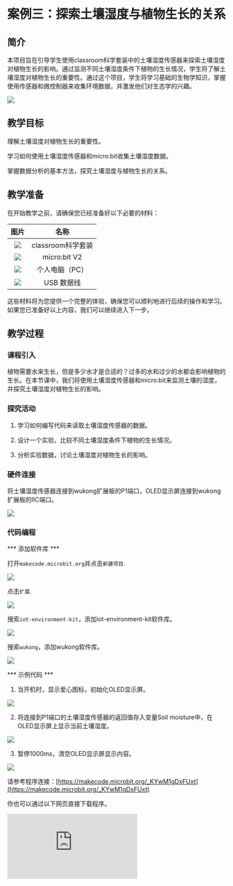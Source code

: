 ﻿---
sidebar_position: 3
sidebar_label: 案例三：探索土壤湿度与植物生长的关系
---

# 案例三：探索土壤湿度与植物生长的关系

## 简介

本项目旨在引导学生使用classroom科学套装中的土壤湿度传感器来探索土壤湿度对植物生长的影响。通过监测不同土壤湿度条件下植物的生长情况，学生将了解土壤湿度对植物生长的重要性。通过这个项目，学生将学习基础的生物学知识，掌握使用传感器和微控制器来收集环境数据，并激发他们对生态学的兴趣。

![](https://wiki-media-ef.oss-cn-hongkong.aliyuncs.com/docs/microbit/interesting-case/classroom-science-pack/cases-libraries/images/classroom-science-pack-case-03-01.png)

## 教学目标

理解土壤湿度对植物生长的重要性。

学习如何使用土壤湿度传感器和micro:bit收集土壤湿度数据。

掌握数据分析的基本方法，探究土壤湿度与植物生长的关系。

## 教学准备

在开始教学之前，请确保您已经准备好以下必要的材料：

| 图片 | 名称 |
| :-: | :-: |
| ![](https://wiki-media-ef.oss-cn-hongkong.aliyuncs.com/docs/microbit/interesting-case/classroom-science-pack/cases-libraries/images/classroom-science-pack-case-01-02.png) | classroom科学套装 |
| ![](https://wiki-media-ef.oss-cn-hongkong.aliyuncs.com/docs/microbit/interesting-case/microbit-smart-climate-kit/cases-libraries/images/microbit-smart-climate-kit-case-01-03.png) | micro:bit V2 |
| ![](https://wiki-media-ef.oss-cn-hongkong.aliyuncs.com/docs/microbit/interesting-case/microbit-smart-climate-kit/cases-libraries/images/microbit-smart-climate-kit-case-01-04.png) | 个人电脑（PC） |
| ![](https://wiki-media-ef.oss-cn-hongkong.aliyuncs.com/docs/microbit/interesting-case/microbit-smart-climate-kit/cases-libraries/images/microbit-smart-climate-kit-case-01-05.png) | USB 数据线 |

这些材料将为您提供一个完整的体验，确保您可以顺利地进行后续的操作和学习。如果您已准备好以上内容，我们可以继续进入下一步。

## 教学过程

### 课程引入

植物需要水来生长，但是多少水才是合适的？过多的水和过少的水都会影响植物的生长。在本节课中，我们将使用土壤湿度传感器和micro:bit来监测土壤的湿度，并探究土壤湿度对植物生长的影响。

### 探究活动

1. 学习如何编写代码来读取土壤湿度传感器的数据。

2. 设计一个实验，比较不同土壤湿度条件下植物的生长情况。

3. 分析实验数据，讨论土壤湿度对植物生长的影响。

### 硬件连接

将土壤湿度传感器连接到wukong扩展板的P1端口，OLED显示屏连接到wukong扩展板的IIC端口。

![](https://wiki-media-ef.oss-cn-hongkong.aliyuncs.com/docs/microbit/interesting-case/classroom-science-pack/cases-libraries/images/classroom-science-pack-case-03-06.png)

### 代码编程

*** 添加软件库 ***

打开``makecode.microbit.org``并点击``新建项目``.

![](https://wiki-media-ef.oss-cn-hongkong.aliyuncs.com/docs/microbit/interesting-case/classroom-science-pack/images/classroom-science-pack-add-extensions-01.png)

点击``扩展``.

![](https://wiki-media-ef.oss-cn-hongkong.aliyuncs.com/docs/microbit/interesting-case/classroom-science-pack/images/classroom-science-pack-add-extensions-02.png)

搜索``iot-environment-kit``，添加iot-environment-kit软件库。

![](https://wiki-media-ef.oss-cn-hongkong.aliyuncs.com/docs/microbit/interesting-case/classroom-science-pack/images/classroom-science-pack-add-extensions-03.png)

搜索``wukong``，添加wukong软件库。

![](https://wiki-media-ef.oss-cn-hongkong.aliyuncs.com/docs/microbit/interesting-case/classroom-science-pack/images/classroom-science-pack-add-extensions-04.png)

*** 示例代码 ***

1. 当开机时，显示爱心图标，初始化OLED显示屏。

![](https://wiki-media-ef.oss-cn-hongkong.aliyuncs.com/docs/microbit/interesting-case/classroom-science-pack/cases-libraries/images/classroom-science-pack-case-03-09.png)

2. 将连接到P1端口的土壤湿度传感器的返回值存入变量Soil moisture中，在OLED显示屏上显示当前土壤湿度。

![](https://wiki-media-ef.oss-cn-hongkong.aliyuncs.com/docs/microbit/interesting-case/classroom-science-pack/cases-libraries/images/classroom-science-pack-case-03-10.png)

3. 暂停1000ms，清空OLED显示屏显示内容。

![](https://wiki-media-ef.oss-cn-hongkong.aliyuncs.com/docs/microbit/interesting-case/classroom-science-pack/cases-libraries/images/classroom-science-pack-case-03-11.png)


请参考程序连接：[https://makecode.microbit.org/_KYwM1gDxFUxt](https://makecode.microbit.org/_KYwM1gDxFUxt)

你也可以通过以下网页直接下载程序。

<div
    style={{
        position: 'relative',
        paddingBottom: '60%',
        overflow: 'hidden',
    }}
>
    <iframe
        src="https://makecode.microbit.org/_KYwM1gDxFUxt"
        frameborder="0"
        sandbox="allow-popups allow-forms allow-scripts allow-same-origin"
        style={{
            position: 'absolute',
            width: '100%',
            height: '100%',
        }}
    />
</div>

*** 下载程序 ***

使用USB线连接PC和micro:bit V2。

![](https://wiki-media-ef.oss-cn-hongkong.aliyuncs.com/docs/microbit/interesting-case/microbit-smart-climate-kit/cases-libraries/images/connect-microbit.gif)

连接成功后，电脑上会识别出一个名为`MICROBIT`的盘符。

![](https://wiki-media-ef.oss-cn-hongkong.aliyuncs.com/docs/microbit/interesting-case/microbit-smart-climate-kit/cases-libraries/images/microbit-drive.png)

点击左下角的![](https://wiki-media-ef.oss-cn-hongkong.aliyuncs.com/docs/microbit/interesting-case/microbit-smart-climate-kit/cases-libraries/images/download-01.png)，选择`Connect Device`。

![](https://wiki-media-ef.oss-cn-hongkong.aliyuncs.com/docs/microbit/interesting-case/microbit-smart-climate-kit/cases-libraries/images/download-02.png)

点击![](https://wiki-media-ef.oss-cn-hongkong.aliyuncs.com/docs/microbit/interesting-case/microbit-smart-climate-kit/cases-libraries/images/download-03.png)。

![](https://wiki-media-ef.oss-cn-hongkong.aliyuncs.com/docs/microbit/interesting-case/microbit-smart-climate-kit/cases-libraries/images/download-04.png)

点击![](https://wiki-media-ef.oss-cn-hongkong.aliyuncs.com/docs/microbit/interesting-case/microbit-smart-climate-kit/cases-libraries/images/download-05.png)。

![](https://wiki-media-ef.oss-cn-hongkong.aliyuncs.com/docs/microbit/interesting-case/microbit-smart-climate-kit/cases-libraries/images/download-06.png)


在弹出窗口选择`BBC micro:bit CMSIS-DAP`，然后选择连接，至此，我们的micro:bit就已经连接成功。

![](https://wiki-media-ef.oss-cn-hongkong.aliyuncs.com/docs/microbit/interesting-case/microbit-smart-climate-kit/cases-libraries/images/download-07.png)

点击下载程序。

![](https://wiki-media-ef.oss-cn-hongkong.aliyuncs.com/docs/microbit/interesting-case/microbit-smart-climate-kit/cases-libraries/images/download-08.png)

### 团队合作与展示

学生分成小组，共同完成案例的制作和程序编写。

鼓励学生之间相互合作、交流和分享经验。

每个小组有机会向其他小组展示他们制作的案例，并演示。

*** 预期效果：开机后OLED显示屏显示当前土壤湿度。 ***

（GIF动图）

### 总结与反思

回顾课程内容，提醒学生掌握了哪些知识和技能。

引导学生讨论他们在制作过程中遇到的问题和困难，以及如何解决这些问题。

引导学生思考土壤湿度对植物生长的影响，以及如何利用科技手段优化植物生长环境。

## 扩展知识

土壤湿度对植物生长有着显著的影响，它直接关系到植物根系的吸水能力、养分的吸收以及植物整体的生长状况。以下是土壤湿度对植物生长的一些主要影响。

**根系吸水**：适宜的土壤湿度可以保证植物根系有效吸收水分，维持正常的生理活动。

**养分吸收**：水分是植物吸收土壤中养分的媒介，土壤湿度适宜有助于植物更好地吸收必需的矿物质和营养。

**土壤通气性**：湿度过高会导致土壤中空气含量降低，影响根系的呼吸作用，长期湿润还可能导致根系腐烂。

**影响土壤结构**：土壤湿度的不均衡会影响土壤的物理结构，如结块或侵蚀，这对植物根系的生长和土壤微生物的活动不利。

**生长速率**：土壤湿度对植物的生长速率有直接影响，适宜的湿度可以促进植物快速生长，而不适宜的湿度则可能导致生长缓慢。
